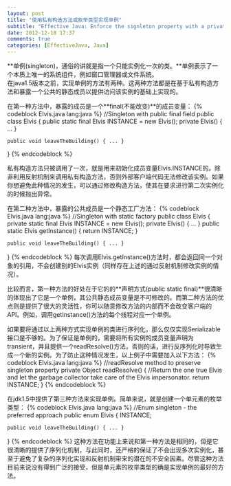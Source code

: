 ```yaml
---
layout: post
title: "使用私有构造方法或枚举类型实现单例"
subtitle: "Effective Java: Enforce the signleton property with a private constructor or an enum type"
date: 2012-12-18 17:37
comments: true
categories: [EffectiveJava, Java] 
---
```


**单例(singleton)，通俗的讲就是指一个只能实例化一次的类。**单例表示了一个本质上唯一的系统组件，例如窗口管理器或文件系统。  
在java1.5版本之前，实现单例的方法有两种。这两种方法都是在基于私有构造方法和暴露一个公共的静态成员以提供访问该实例的基础上实现的。  
<!-- more -->
在第一种方法中，暴露的成员是一个**final(不能改变)**的成员变量：
{% codeblock Elvis.java lang:java %}
//Singleton with public final field
public class Elvis {
    public static final Elvis INSTANCE = new Elvis();
    private Elvis() { ... }

    public void leaveTheBuilding() { ... }
}
{% endcodeblock %}

私有构造方法只被调用了一次，就是用来初始化成员变量Elvis.INSTANCE的。除非利用反射机制来调用私有构造方法，否则外部客户端代码无法修改该实例。如果你想避免此种情况的发生，可以通过修改构造方法，使其在要求进行第二次实例化的时候抛出异常。  

在第二种方法中，暴露的公共成员是一个静态工厂方法：
{% codeblock Elvis.java lang:java %}
//Singleton with static factory
public class Elvis {
    private static final Elvis INSTANCE = new Elvis();
    private Elvis() { ... }
    public static Elvis getInstance() { return INSTANCE; }

    public void leaveTheBuilding() { ... }
}
{% endcodeblock %}
每次调用Elvis.getInstance()方法时，都会返回同一个对象的引用，不会创建别的Elvis实例（同样存在上述的通过反射机制修改实例的情况）。  

比较而言，第一种方法的好处在于它的的**声明方式(public static final)**很清晰的体现出了它是一个单例，其公共静态成员变量是不可修改的。而第二种方法的优点则是提供了很大的灵活性，你可以随意修改方法的内部而不会改变客户端的API。例如，调用getInstance()方法的每个线程对应一个单例。  

如果要将通过以上两种方式实现单例的类进行序列化，那么仅仅实现Serializable接口是不够的。为了保证是单例的，需要将所有实例的成员变量声明为transient，并且提供一个readResolve()方法，否则的话，进行反序列化时导致生成一个新的实例。为了防止这种情况发生，以上例子中需要加入以下方法：
{% codeblock Elvis.java lang:java %}
//readResolve method to preserve singleton property
private Object readResolve() {
    //Return the one true Elvis and let the garbage collector take care of the Elvis impersonator.
    return INSTANCE;
}
{% endcodeblock %}

在jdk1.5中提供了第三种方法来实现单例。简单来说，就是创建一个单元素的枚举类型：
{% codeblock Elvis.java lang:java %}
//Enum singleton - the preferred approach
public enum Elvis {
    INSTANCE;

    public void leaveTheBuilding() { ... }
}
{% endcodeblock %}
这种方法在功能上来说和第一种方法是相同的，但是它很清晰的提供了序列化机制，与此同时，还严格的保证了不会出现多次实例化，甚至于避免了复杂的序列化实现和反射机制带来的潜在的不安全因素。尽管这种方法目前来说没有得到广泛的接受，但是单元素的枚举类型的确是实现单例的最好的方法。
